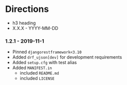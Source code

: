 # Directions

- h3 heading
- X.X.X - YYYY-MM-DD

### 1.2.1 - 2019-11-1

- Pinned `djangorestframework<3.10`
- Added `drf_ujson[dev]` for development requirements
- Added `setup.cfg` with test alias
- Added `MANIFEST.in`
    - included `README.md`
    - included `LICENSE`
    